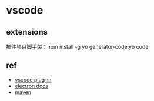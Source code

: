 # vscode

## extensions

插件项目脚手架：npm install -g yo generator-code;yo code




## ref

- [vscode plug-in](http://blog.haoji.me/vscode-plugin-overview.html)
- [electron docs](https://electronjs.org/docs)
- [maven](https://github.com/Microsoft/vscode-maven)
